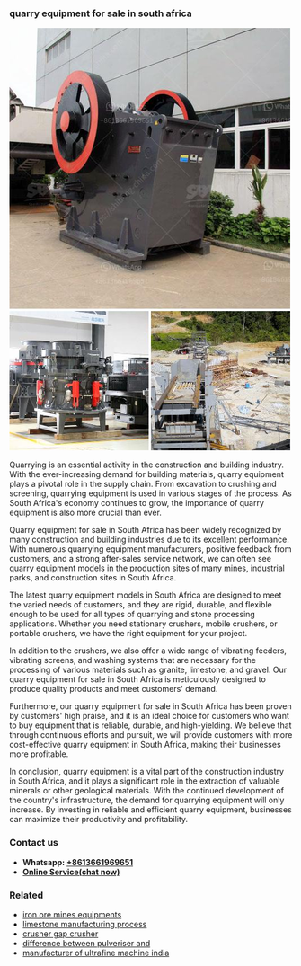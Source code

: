 <h3>quarry equipment for sale in south africa</h3><img src='1703042362.jpg' alt=''><p>Quarrying is an essential activity in the construction and building industry. With the ever-increasing demand for building materials, quarry equipment plays a pivotal role in the supply chain. From excavation to crushing and screening, quarrying equipment is used in various stages of the process. As South Africa's economy continues to grow, the importance of quarry equipment is also more crucial than ever.</p><p>Quarry equipment for sale in South Africa has been widely recognized by many construction and building industries due to its excellent performance. With numerous quarrying equipment manufacturers, positive feedback from customers, and a strong after-sales service network, we can often see quarry equipment models in the production sites of many mines, industrial parks, and construction sites in South Africa.</p><p>The latest quarry equipment models in South Africa are designed to meet the varied needs of customers, and they are rigid, durable, and flexible enough to be used for all types of quarrying and stone processing applications. Whether you need stationary crushers, mobile crushers, or portable crushers, we have the right equipment for your project.</p><p>In addition to the crushers, we also offer a wide range of vibrating feeders, vibrating screens, and washing systems that are necessary for the processing of various materials such as granite, limestone, and gravel. Our quarry equipment for sale in South Africa is meticulously designed to produce quality products and meet customers' demand.</p><p>Furthermore, our quarry equipment for sale in South Africa has been proven by customers' high praise, and it is an ideal choice for customers who want to buy equipment that is reliable, durable, and high-yielding. We believe that through continuous efforts and pursuit, we will provide customers with more cost-effective quarry equipment in South Africa, making their businesses more profitable.</p><p>In conclusion, quarry equipment is a vital part of the construction industry in South Africa, and it plays a significant role in the extraction of valuable minerals or other geological materials. With the continued development of the country's infrastructure, the demand for quarrying equipment will only increase. By investing in reliable and efficient quarry equipment, businesses can maximize their productivity and profitability.</p><h3>Contact us</h3><ul><li><strong>Whatsapp:&nbsp;<a href="https://wa.me/8613661969651">+8613661969651</a></strong></li><li><a href="https://swt.shibang-china.com/?git&amp;zhl&amp;quarry equipment for sale in south africa"><strong>Online Service(chat now)</strong></a></li></ul><h3>Related</h3><ul><li><a href='iron ore mines equipments.md'>iron ore mines equipments</a></li><li><a href='limestone manufacturing process.md'>limestone manufacturing process</a></li><li><a href='crusher gap crusher.md'>crusher gap crusher</a></li><li><a href='difference between pulveriser and.md'>difference between pulveriser and</a></li><li><a href='manufacturer of ultrafine machine india.md'>manufacturer of ultrafine machine india</a></li></ul>